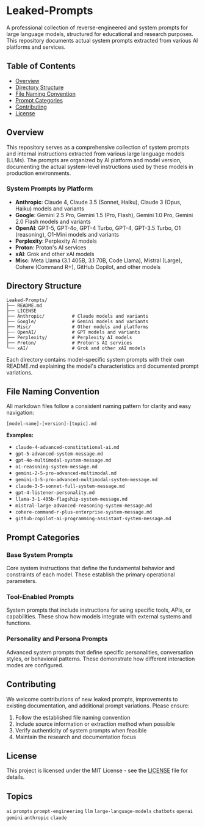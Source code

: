 # Leaked-Prompts

A professional collection of reverse-engineered and system prompts for large language models, structured for educational and research purposes. This repository documents actual system prompts extracted from various AI platforms and services.

## Table of Contents

- [Overview](#overview)
- [Directory Structure](#directory-structure)
- [File Naming Convention](#file-naming-convention)
- [Prompt Categories](#prompt-categories)
- [Contributing](#contributing)
- [License](#license)

## Overview

This repository serves as a comprehensive collection of system prompts and internal instructions extracted from various large language models (LLMs). The prompts are organized by AI platform and model version, documenting the actual system-level instructions used by these models in production environments.

### System Prompts by Platform

- **Anthropic**: Claude 4, Claude 3.5 (Sonnet, Haiku), Claude 3 (Opus, Haiku) models and variants
- **Google**: Gemini 2.5 Pro, Gemini 1.5 (Pro, Flash), Gemini 1.0 Pro, Gemini 2.0 Flash models and variants  
- **OpenAI**: GPT-5, GPT-4o, GPT-4 Turbo, GPT-4, GPT-3.5 Turbo, O1 (reasoning), O1-Mini models and variants
- **Perplexity**: Perplexity AI models
- **Proton**: Proton's AI services
- **xAI**: Grok and other xAI models
- **Misc**: Meta Llama (3.1 405B, 3.1 70B, Code Llama), Mistral (Large), Cohere (Command R+), GitHub Copilot, and other models

## Directory Structure

```
Leaked-Prompts/
├── README.md
├── LICENSE
├── Anthropic/          # Claude models and variants
├── Google/             # Gemini models and variants
├── Misc/               # Other models and platforms
├── OpenAI/             # GPT models and variants
├── Perplexity/         # Perplexity AI models
├── Proton/             # Proton's AI services
└── xAI/                # Grok and other xAI models
```

Each directory contains model-specific system prompts with their own README.md explaining the model's characteristics and documented prompt variations.

## File Naming Convention

All markdown files follow a consistent naming pattern for clarity and easy navigation:

```
[model-name]-[version]-[topic].md
```

**Examples:**
- `claude-4-advanced-constitutional-ai.md`
- `gpt-5-advanced-system-message.md`
- `gpt-4o-multimodal-system-message.md`
- `o1-reasoning-system-message.md`
- `gemini-2-5-pro-advanced-multimodal.md`
- `gemini-1-5-pro-advanced-multimodal-system-message.md`
- `claude-3-5-sonnet-full-system-message.md`
- `gpt-4-listener-personality.md`
- `llama-3-1-405b-flagship-system-message.md`
- `mistral-large-advanced-reasoning-system-message.md`
- `cohere-command-r-plus-enterprise-system-message.md`
- `github-copilot-ai-programming-assistant-system-message.md`

## Prompt Categories

### Base System Prompts
Core system instructions that define the fundamental behavior and constraints of each model. These establish the primary operational parameters.

### Tool-Enabled Prompts
System prompts that include instructions for using specific tools, APIs, or capabilities. These show how models integrate with external systems and functions.

### Personality and Persona Prompts
Advanced system prompts that define specific personalities, conversation styles, or behavioral patterns. These demonstrate how different interaction modes are configured.

## Contributing

We welcome contributions of new leaked prompts, improvements to existing documentation, and additional prompt variations. Please ensure:

1. Follow the established file naming convention
2. Include source information or extraction method when possible
3. Verify authenticity of system prompts when feasible
4. Maintain the research and documentation focus

## License

This project is licensed under the MIT License - see the [LICENSE](LICENSE) file for details.

## Topics

`ai` `prompts` `prompt-engineering` `llm` `large-language-models` `chatbots` `openai` `gemini` `anthropic` `claude`